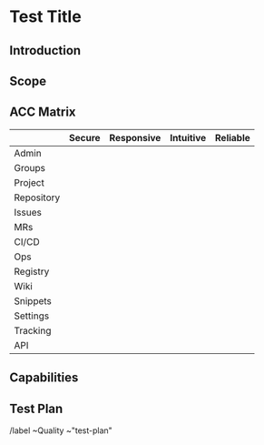 # Test Title

<!-- This issue outlines testing activities related to a particular issue or epic.

[Here is an example test plan](https://gitlab.com/gitlab-org/gitlab-foss/issues/50353)

This and other comments should be removed as you write the plan -->

## Introduction

<!-- Briefly outline what is being tested

Mention the issue(s) this test plan is related to -->

## Scope

<!-- State any limits on aspects of the feature being tested
Outline the types of data to be included
Outline the types of tests to be performed (functional, security, performance,
database, automated, etc) -->

## ACC Matrix

<!-- Use the matrix below as a template to identify the Attributes, Components, and
Capabilities relevant to the scope of this test plan. Add or remove Attributes
and Components as required and list Capabilities in the next section

Attributes (columns) are adverbs or adjectives that describe (at a high level)
the qualities testing is meant to ensure Components have.

Components (rows) are nouns that define major parts of the product being tested.

Capabilities link Attributes and Components. They are what your product needs to
do to make sure a Component fulfills an Attribute

For more information see the [Google Testing Blog article about the 10 minute
test plan](https://testing.googleblog.com/2011/09/10-minute-test-plan.html) and
[this wiki page from an open-source tool that implements the ACC
model](https://code.google.com/archive/p/test-analytics/wikis/AccExplained.wiki). -->

|            | Secure | Responsive | Intuitive | Reliable |
|------------|:------:|:----------:|:---------:|:--------:|
| Admin      |        |            |           |          |
| Groups     |        |            |           |          |
| Project    |        |            |           |          |
| Repository |        |            |           |          |
| Issues     |        |            |           |          |
| MRs        |        |            |           |          |
| CI/CD      |        |            |           |          |
| Ops        |        |            |           |          |
| Registry   |        |            |           |          |
| Wiki       |        |            |           |          |
| Snippets   |        |            |           |          |
| Settings   |        |            |           |          |
| Tracking   |        |            |           |          |
| API        |        |            |           |          |

## Capabilities

<!-- Use the ACC matrix above to help you identify Capabilities at each relevant
intersection of Components and Attributes.

Some features might be simple enough that they only involve one Component, while
more complex features could involve multiple or even all.

Example (from https://gitlab.com/gitlab-org/gitlab-foss/issues/50353):
* Repository is
  * Intuitive
    * It's easy to select the desired file template
    * It doesn't require unnecessary actions to save the change
    * It's easy to undo the change after selecting a template
  * Responsive
    * The list of templates can be restricted to allow a user to find a specific template among many
    * Once a template is selected the file content updates quickly and smoothly
-->

## Test Plan

<!-- If the scope is small enough you may not need to write a list of tests to
perform. It might be enough to use the Capabilities to guide your testing.

If the feature is more complex, especially if it involves multiple Components,
briefly outline a set of tests here. When identifying tests to perform be sure
to consider risk. Note inherent/known levels of risk so that testing can focus
on high risk areas first.

New end-to-end and integration tests (Selenium and API) should be added to the
[Test Coverage sheet](https://docs.google.com/spreadsheets/d/1RlLfXGboJmNVIPP9jgFV5sXIACGfdcFq1tKd7xnlb74/)

Please note if automated tests already exist.

When adding new automated tests, please keep [testing levels](https://docs.gitlab.com/ee/development/testing_guide/testing_levels.html)
in mind.
-->

/label ~Quality ~"test\-plan"
